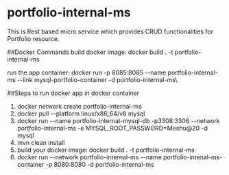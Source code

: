 # portfolio-internal-ms
This is Rest based micro service which provides CRUD functionalities for Portfolio resource.


##Docker Commands
build docker image: docker build . -t portfolio-internal-ms


run the app container: docker run -p 8085:8085 --name portfolio-internal-ms --link mysql-portfolio-container -d portfolio-internal-ms\

##Steps to run docker app in docker container
1. docker network create portfolio-internal-ms
2. docker pull --platform linux/x86_64/v8 mysql
3. docker run --name portfolio-internal-mysql-db -p3308:3306 --network portfolio-internal-ms -e MYSQL_ROOT_PASSWORD=Meshu@20 -d mysql
4. mvn clean install
5. build your docker image: docker build . -t portfolio-internal-ms
6. docker run --network portfolio-internal-ms --name portfolio-intenal-ms-container -p 8080:8080 -d portfolio-internal-ms